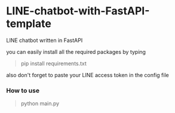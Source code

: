 # LINE-chatbot-with-FastAPI-template
LINE chatbot written in FastAPI

you can easily install all the required packages by typing
>pip install requirements.txt

also don't forget to paste your LINE access token in the config file 

### How to use
>python main.py
